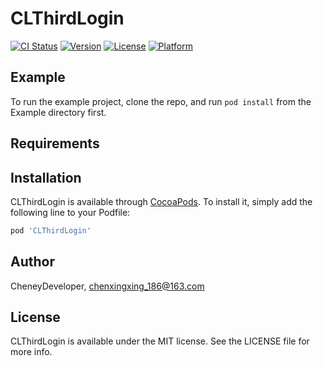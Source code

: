 # CLThirdLogin

[![CI Status](https://img.shields.io/travis/CheneyDeveloper/CLThirdLogin.svg?style=flat)](https://travis-ci.org/CheneyDeveloper/CLThirdLogin)
[![Version](https://img.shields.io/cocoapods/v/CLThirdLogin.svg?style=flat)](https://cocoapods.org/pods/CLThirdLogin)
[![License](https://img.shields.io/cocoapods/l/CLThirdLogin.svg?style=flat)](https://cocoapods.org/pods/CLThirdLogin)
[![Platform](https://img.shields.io/cocoapods/p/CLThirdLogin.svg?style=flat)](https://cocoapods.org/pods/CLThirdLogin)

## Example

To run the example project, clone the repo, and run `pod install` from the Example directory first.

## Requirements

## Installation

CLThirdLogin is available through [CocoaPods](https://cocoapods.org). To install
it, simply add the following line to your Podfile:

```ruby
pod 'CLThirdLogin'
```

## Author

CheneyDeveloper, chenxingxing_186@163.com

## License

CLThirdLogin is available under the MIT license. See the LICENSE file for more info.
